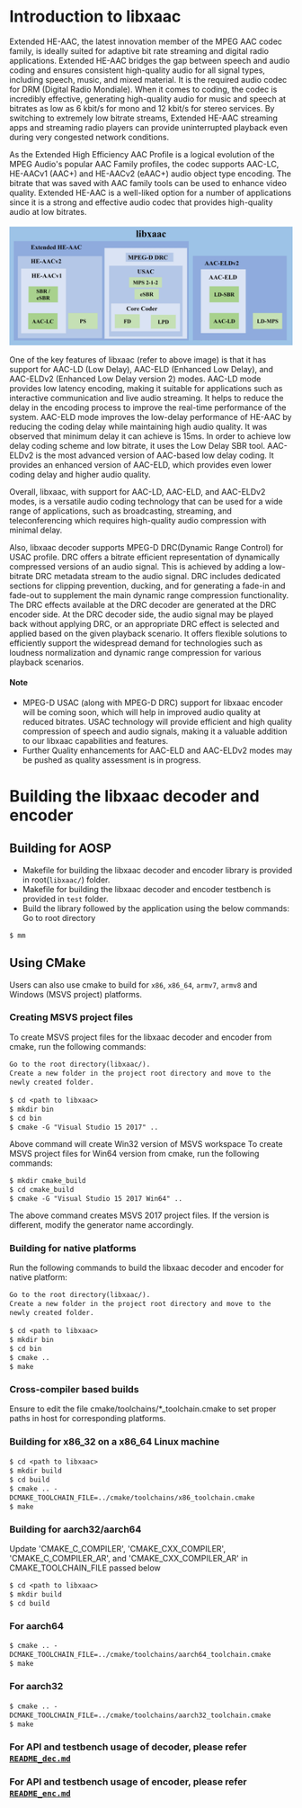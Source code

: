 # Introduction to libxaac

Extended HE-AAC, the latest innovation member of the MPEG AAC codec family, is ideally suited for adaptive bit rate streaming and digital radio applications. Extended HE-AAC bridges the gap between speech and audio coding and ensures consistent high-quality audio for all signal types, including speech, music, and mixed material. It is the required audio codec for DRM (Digital Radio Mondiale). When it comes to coding, the codec is incredibly effective, generating high-quality audio for music and speech at bitrates as low as 6 kbit/s for mono and 12 kbit/s for stereo services. By switching to extremely low bitrate streams, Extended HE-AAC streaming apps and streaming radio players can provide uninterrupted playback even during very congested network conditions.

As the Extended High Efficiency AAC Profile is a logical evolution of the MPEG Audio's popular AAC Family profiles, the codec supports AAC-LC, HE-AACv1 (AAC+) and HE-AACv2 (eAAC+) audio object type encoding. The bitrate that was saved with AAC family tools can be used to enhance video quality. Extended HE-AAC is a well-liked option for a number of applications since it is a strong and effective audio codec that provides high-quality audio at low bitrates.

![Architecture](docs/libxaac_block_diagram.jpg)

One of the key features of libxaac (refer to above image) is that it has support for AAC-LD (Low Delay), AAC-ELD (Enhanced Low Delay), and AAC-ELDv2 (Enhanced Low Delay version 2) modes. AAC-LD mode provides low latency encoding, making it suitable for applications such as interactive communication and live audio streaming. It helps to reduce the delay in the encoding process to improve the real-time performance of the system. AAC-ELD mode improves the low-delay performance of HE-AAC by reducing the coding delay while maintaining high audio quality. It was observed that minimum delay it can achieve is 15ms. In order to achieve low delay coding scheme and low bitrate, it uses the Low Delay SBR tool. AAC-ELDv2 is the most advanced version of AAC-based low delay coding. It provides an enhanced version of AAC-ELD, which provides even lower coding delay and higher audio quality.

Overall, libxaac, with support for AAC-LD, AAC-ELD, and AAC-ELDv2 modes, is a versatile audio coding technology that can be used for a wide range of applications, such as broadcasting, streaming, and teleconferencing which requires high-quality audio compression with minimal delay. 

Also, libxaac decoder supports MPEG-D DRC(Dynamic Range Control) for USAC profile. DRC offers a bitrate efficient representation of dynamically compressed versions of an audio signal. This is achieved by adding a low-bitrate DRC metadata stream to the audio signal. DRC includes dedicated sections for clipping prevention, ducking, and for generating a fade-in and fade-out to supplement the main dynamic range compression functionality. The DRC effects available at the DRC decoder are generated at the DRC encoder side. At the DRC decoder side, the audio signal may be played back without applying DRC, or an appropriate DRC effect is selected and applied based on the given playback scenario. It offers flexible solutions to efficiently support the widespread demand for technologies such as loudness normalization and dynamic range compression for various playback scenarios.


#### Note
* MPEG-D USAC (along with MPEG-D DRC) support for libxaac encoder will be coming soon, which will help in improved audio quality at reduced bitrates. USAC technology will provide efficient and high quality compression of speech and audio signals, making it a valuable addition to our libxaac capabilities and features.
* Further Quality enhancements for AAC-ELD and AAC-ELDv2 modes may be pushed as quality assessment is in progress.

#  Building the libxaac decoder and encoder

## Building for AOSP
* Makefile for building the libxaac decoder and encoder library is provided in root(`libxaac/`) folder.
* Makefile for building the libxaac decoder and encoder testbench is provided in `test` folder.
* Build the library followed by the application using the below commands:
Go to root directory
```
$ mm
```

## Using CMake
Users can also use cmake to build for `x86`, `x86_64`, `armv7`, `armv8` and Windows (MSVS project) platforms.

### Creating MSVS project files
To create MSVS project files for the libxaac decoder and encoder from cmake, run the following commands:
```
Go to the root directory(libxaac/).
Create a new folder in the project root directory and move to the newly created folder.

$ cd <path to libxaac>
$ mkdir bin
$ cd bin
$ cmake -G "Visual Studio 15 2017" ..
```

Above command will create Win32 version of MSVS workspace 
To create MSVS project files for Win64 version from cmake, run the following commands:
```
$ mkdir cmake_build
$ cd cmake_build
$ cmake -G "Visual Studio 15 2017 Win64" ..
```
The above command creates MSVS 2017 project files. If the version is different, modify the generator name accordingly.

### Building for native platforms
Run the following commands to build the libxaac decoder and encoder for native platform:
```
Go to the root directory(libxaac/).
Create a new folder in the project root directory and move to the newly created folder.

$ cd <path to libxaac>
$ mkdir bin
$ cd bin
$ cmake ..
$ make
```

### Cross-compiler based builds
Ensure to edit the file cmake/toolchains/*_toolchain.cmake to set proper paths in host for corresponding platforms.

### Building for x86_32 on a x86_64 Linux machine
```
$ cd <path to libxaac>
$ mkdir build
$ cd build
$ cmake .. -DCMAKE_TOOLCHAIN_FILE=../cmake/toolchains/x86_toolchain.cmake
$ make
```

### Building for aarch32/aarch64
Update 'CMAKE_C_COMPILER', 'CMAKE_CXX_COMPILER', 'CMAKE_C_COMPILER_AR', and 'CMAKE_CXX_COMPILER_AR' in CMAKE_TOOLCHAIN_FILE passed below
```
$ cd <path to libxaac>
$ mkdir build
$ cd build
```

### For aarch64
```
$ cmake .. -DCMAKE_TOOLCHAIN_FILE=../cmake/toolchains/aarch64_toolchain.cmake
$ make
```

### For aarch32
```
$ cmake .. -DCMAKE_TOOLCHAIN_FILE=../cmake/toolchains/aarch32_toolchain.cmake
$ make
```

### For API and testbench usage of decoder, please refer [`README_dec.md`](README_dec.md)
### For API and testbench usage of encoder, please refer [`README_enc.md`](README_enc.md)
